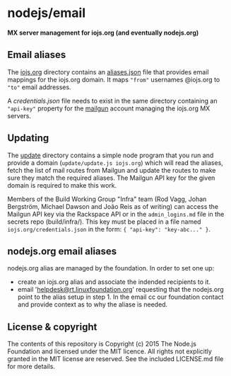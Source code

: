 # nodejs/email

**MX server management for iojs.org (and eventually nodejs.org)**

## Email aliases

The [iojs.org](./iojs.org) directory contains an [aliases.json](./iojs.org/aliases.json) file that provides email mappings for the iojs.org domain. It maps `"from"` usernames @iojs.org to `"to"` email addresses.

A _credentials.json_ file needs to exist in the same directory containing an `"api-key"` property for the [mailgun](http://www.mailgun.com/) account managing the iojs.org MX servers.

## Updating

The [update](./update) directory contains a simple node program that you run and provide a domain (`update/update.js iojs.org`) which will read the aliases, fetch the list of mail routes from Mailgun and update the routes to make sure they match the required aliases. The Mailgun API key for the given domain is required to make this work.

Members of the Build Working Group "Infra" team (Rod Vagg, Johan Bergström, Michael Dawson and João Reis as of writing) can access the Mailgun API key via the Rackspace API or in the `admin_logins.md` file in the secrets repo (build/infra/). This key must be placed in a file named `iojs.org/credentials.json` in the form: `{ "api-key": "key-abc..." }`.

## nodejs.org email aliases 

nodejs.org alias are managed by the foundation.  In order to set one up:

* create an iojs.org alias and associate the indended recipients to it.
* email 'helpdesk@rt.linuxfoundation.org' requesting that the nodejs.org point to the alias setup in step 1.
  In the email cc our foundation contact and provide context as to why the aliase is needed.

## License & copyright

The contents of this repository is Copyright (c) 2015 The Node.js Foundation and licensed under the MIT licence. All rights not explicitly granted in the MIT license are reserved. See the included LICENSE.md file for more details.

